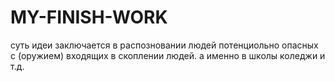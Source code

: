 # MY-FINISH-WORK
суть идеи заключается в распозновании людей потенциольно опасных с (оружием) входящих в скоплении людей. а именно в школы коледжи и т.д.
